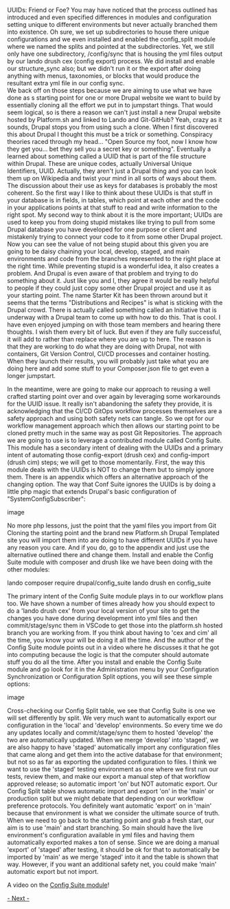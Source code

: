 
UUIDs: Friend or Foe? 
You may have noticed that the process outlined has introduced and even specified differences in modules and configuration setting unique to different environments but never actually branched them into existence.  Oh sure, we set up subdirectories to house there unique configurations and we even installed and enabled the config_split module where we named the splits and pointed at the subdirectories.  Yet, we still only have one subdirectory, /config/sync that is housing the yml files output by our lando drush cex (config export) process.  We did install and enable our structure_sync also; but we didn't run it or the export after doing anything with menus, taxonomies, or blocks that would produce the resultant extra yml file in our config sync.  
We back off on those steps because we are aiming to use what we have done as s starting point for one or more Drupal website we want to build by essentially cloning all the effort we put in to jumpstart things.  That would seem logical, so is there a reason we can't just install a new Drupal website hosted by Platform.sh and linked to Lando and Git-GitHub?  Yeah, crazy as it sounds, Drupal stops you from using such a clone.  When I first discovered this about Drupal I thought this must be a trick or something.  Conspiracy theories raced through my head… "Open Source my foot, now I know how they get you… bet they sell you a secret key or something".  Eventually a learned about something called a UUID that is part of the file structure within Drupal.  These are unique codes, actually Universal Unique Identifiers, UUID.   Actually, they aren't just a Drupal thing and you can look them up on Wikipedia and twist your mind in all sorts of ways about them.  The discussion about their use as keys for databases is probably the most coherent.  So the first way I like to think about these UUIDs is that stuff in your database is in fields, in tables, which point at each other and the code in your applications points at that stuff to read and write information to the right spot.  My second way to think about it is the more important; UUIDs are used to keep you from doing stupid mistakes like trying to pull from some Drupal database you have developed for one purpose or client and mistakenly trying to connect your code to it from some other Drupal project.  Now you can see the value of not being stupid about this given you are going to be daisy chaining your local, develop, staged, and main environments and code from the branches represented to the right place at the right time.
While preventing stupid is a wonderful idea, it also creates a problem.  And Drupal is even aware of that problem and trying to do something about it.  Just like you and I, they agree it would be really helpful to people if they could just copy some other Drupal project and use it as your starting point.  The name Starter Kit has been thrown around but it seems that the terms "Distributions and Recipes" is what is sticking with the Drupal crowd.  There is actually called something called an Initiative that is underway with a Drupal team to come up with how to do this.  That is cool.  I have even enjoyed jumping on with those team members and hearing there thoughts.  I wish them every bit of luck. But even if they are fully successful, it will add to rather than replace where you are up to here.  The reason is that they are working to do what they are doing with Drupal, not with containers, Git Version Control, CI/CD processes and container hosting.  When they launch their results, you will probably just take what you are doing here and add some stuff to your Composer.json file to get even a longer jumpstart.

In the meantime, were are going to make our approach to reusing a well crafted starting point over and over again by leveraging some workarounds for the UUID issue.  It really isn't abandoning the safety they provide, it is acknowledging that the CI/CD GitOps workflow processes themselves are a safety approach and using both safety nets can tangle.  So we opt for our workflow management approach which then allows our starting point to be cloned pretty much in the same way as post Git Repositories. 
The approach we are going to use is to leverage a contributed module called Config Suite.  This module has a secondary intent of dealing with the UUIDs and a primary intent of automating those config-export (drush cex) and config-import (drush cim) steps; we will get to those momentarily.  First, the way this module deals with the UUIDs is NOT to change them but to simply ignore them.  There is an appendix which offers an alternative approach of the changing option.  The way that Conf Suite ignores the UUIDs is by doing a little php magic that extends Drupal's basic configuration of "SystemConfigSubscriber": 

image

No more php lessons, just the point that the yaml files you import from Git Cloning the starting point and the brand new Platform.sh Drupal Templated site you will import them into are doing to have different UUIDs if you have any reason you care.  And if you do, go to the appendix and just use the alternative outlined there and change them. 
Install and enable the Config Suite module with composer and drush like we have been doing with the other modules:

lando composer require drupal/config_suite
lando drush en config_suite

The primary intent of the Config Suite module plays in to our workflow plans too.  We have shown a number of times already how you should expect to do a 'lando drush cex' from your local version of your site to get the changes you have done during development into yml files and then commit/stage/sync them in VSCode to get those into the platform.sh hosted branch you are working from.  If you think about having to 'cex and cim' all the time, you know your will be doing it all the time.  And the author of the Config Suite module points out in a video where he discusses it that he got into computing because the logic is that the computer should automate stuff you do all the time.  After you install and enable the Config Suite module and go look for it in the Administration menu by your Configuration Synchronization or Configuration Split options, you will see these simple options:

image

Cross-checking our Config Split table, we see that Config Suite is one we will set differently by split.  We very much want to automatically export our configuration in the 'local' and 'develop' environments. So every time we do any updates locally and commit/stage/sync them to hosted 'develop' the two are automatically updated.  When we merge 'develop' into 'staged', we are also happy to have 'staged' automatically import any configuration files that came along and get them into the active database for that environment; but not so as far as exporting the updated configuration to files.  I think we want to use the 'staged' testing environment as one where we first run our tests, review them, and make our export a manual step of that workflow approved release; so automatic import 'on' but NOT automatic export.  Our Config Split table shows automatic import and export 'on' in the 'main' or production split but we might debate that depending on our workflow preference protocols.  You definitely want automatic 'export' on in 'main'  because that environment is what we consider the ultimate source of truth.  When we need to go back to the starting point and grab a fresh start, our aim is to use 'main' and start branching.  So main should have the live environment's configuration available in yml files and having them automatically exported makes a ton of sense.  Since we are doing a manual 'export'  of 'staged' after testing, it should be ok for that to automatically be imported by 'main' as we merge 'staged' into it and the table is shown that way.  However, if you want an additional safety net, you could make 'main' automatic export but not import.

A video on the [Config Suite module](https://www.youtube.com/watch?v=02IJGgGPBAw&t=112s)!


[- Next -]()
